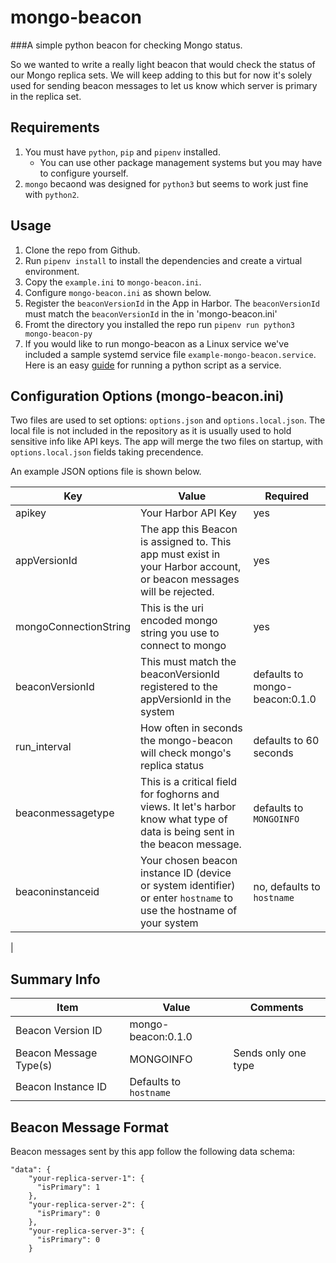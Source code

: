 # mongo-beacon
###A simple python beacon for checking Mongo status.

So we wanted to write a really light beacon that would check the status of our Mongo replica sets.  We will keep adding to this but for now it's solely used for sending beacon messages to let us know which server is primary in the replica set.


## Requirements

1. You must have ```python```, ```pip``` and ```pipenv``` installed.
    * You can use other package management systems but you may have to configure yourself.
2. ``mongo`` becaond was designed for `python3` but seems to work just fine with `python2`.


## Usage

1. Clone the repo from Github.
2. Run `pipenv install` to install the dependencies and create a virtual environment.
3. Copy the `example.ini` to `mongo-beacon.ini`.
4. Configure `mongo-beacon.ini` as shown below.
4. Register the `beaconVersionId` in the App in Harbor. The `beaconVersionId` must match the `beaconVersionId` in the in 'mongo-beacon.ini'
5. Fromt the directory you installed the repo run `pipenv run python3 mongo-beacon-py`
6. If you would like to run mongo-beacon as a Linux service we've included a sample systemd service file `example-mongo-beacon.service`.  Here is an easy [guide](https://www.raspberrypi-spy.co.uk/2015/10/how-to-autorun-a-python-script-on-boot-using-systemd/) for running a python script as a service.


## Configuration Options (mongo-beacon.ini)

Two files are used to set options: `options.json` and `options.local.json`. The local file is not included in the repository
as it is usually used to hold sensitive info like API keys. The app will merge the two files on startup, with `options.local.json`
fields taking precendence.

An example JSON options file is shown below.


|     Key     |      Value     |  Required |
|-------------|----------------|-----------|
| apikey | Your Harbor API Key |    yes    |
| appVersionId | The app this Beacon is assigned to. This app must exist in your Harbor account, or beacon messages will be rejected. | yes |
| mongoConnectionString| This is the uri encoded mongo string you use to connect to mongo | yes|
| beaconVersionId | This must match the beaconVersionId registered to the appVersionId in the system | defaults to mongo-beacon:0.1.0 |
| run_interval | How often in seconds the mongo-beacon will check mongo's replica status | defaults to 60 seconds|
| beaconmessagetype| This is a critical field for foghorns and views.  It let's harbor know what type of data is being sent in the beacon message. | defaults to `MONGOINFO`|
| beaconinstanceid | Your chosen beacon instance ID (device or system identifier) or enter `hostname` to use the hostname of your system| no, defaults to `hostname`|
|

## Summary Info

| Item | Value | Comments |
|------|-------|----------|
| Beacon Version ID |  mongo-beacon:0.1.0 |   |
| Beacon Message Type(s) | MONGOINFO | Sends only one type |
| Beacon Instance ID | Defaults to `hostname`|

## Beacon Message Format

Beacon messages sent by this app follow the following data schema:

```
"data": {
    "your-replica-server-1": {
      "isPrimary": 1
    },
    "your-replica-server-2": {
      "isPrimary": 0
    },
    "your-replica-server-3": {
      "isPrimary": 0
    }
